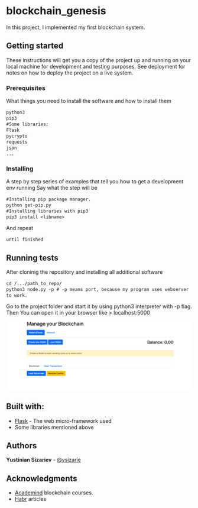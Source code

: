 # blockchain_genesis
In this project, I implemented my first blockchain system.
## Getting started
These instructions will get you a copy of the project up and running on your local machine for development and testing purposes. See deployment for notes on how to deploy the project on a live system.
### Prerequisites
What things you need to install the software and how to install them
```
python3
pip3
#Some libraries:
Flask
pycrypto
requests
json
...

```
### Installing
A step by step series of examples that tell you how to get a development env running
Say what the step will be
```
#Installing pip package manager.
python get-pip.py
#Installing libraries with pip3
pip3 install <libname>
```
And repeat
```
until finished
```
## Running tests
After cloninig the repository and installing all additional software
```
cd /.../path_to_repo/
python3 node.py -p # -p means port, because my program uses webserver to work.
```
Go to the project folder and start it by using python3 interpreter with -p flag.
Then You can open it in your browser like > localhost:5000

![alt text](https://github.com/ysizarie/42-blockchain_genesis/blob/master/Screen%20Shot%202019-06-30%20at%2018.01.09.png)

## Built with:
* [Flask](http://flask.pocoo.org) - The web micro-framework used
* Some libraries mentioned above

## Authors
**Yustinian Sizariev** - [@ysizarie](https://github.com/ysizarie)

## Acknowledgments
* [Academind](https://www.academind.com) blockchain courses.
* [Habr](https://habr.com/en/) articles
